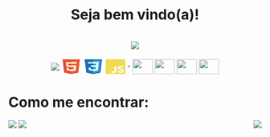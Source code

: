 <h1 align="center">Seja bem vindo(a)!</h1>
<div style="display: inline_block" align="center"><br>
  <img heigth="180em" src="https://github-readme-stats.vercel.app/api?username=tolazzi-me&show_icons=false&theme=tokyonight"/>
</div>

<div style="display: inline_block" align="center"><br>
  <img align="center" height="30" widht="40" src="https://cdn.jsdelivr.net/gh/devicons/devicon/icons/flutter/flutter-original.svg">
  <img align="center" height="30" width="40" src="https://raw.githubusercontent.com/devicons/devicon/master/icons/html5/html5-original.svg">
  <img align="center" height="30" width="40" src="https://raw.githubusercontent.com/devicons/devicon/master/icons/css3/css3-original.svg">
  <img align="center" height="30" width="40" src="https://raw.githubusercontent.com/devicons/devicon/master/icons/javascript/javascript-plain.svg">
  -
  <img align="center" height="30" width="40" src="https://cdn.jsdelivr.net/gh/devicons/devicon/icons/aftereffects/aftereffects-original.svg">
  <img align="center" height="30" width="40" src="https://cdn.jsdelivr.net/gh/devicons/devicon/icons/premierepro/premierepro-original.svg">
  <img align="center" height="30" width="40" src="https://cdn.jsdelivr.net/gh/devicons/devicon/icons/photoshop/photoshop-line.svg">
  <img align="center" height="30" width="40" src="https://cdn.jsdelivr.net/gh/devicons/devicon/icons/illustrator/illustrator-line.svg" />
</div>

<h1 style: color:bue>Como me encontrar:</h1>
<div>
  <a href="https://www.instagram.com/tolazzi.me/" target="_blank"><img src="https://img.shields.io/badge/Instagram-E4405F?style=for-the-badge&logo=instagram&logoColor=white" target="_blank"></a>
  <a href="https://www.linkedin.com/in/saimon-tolazzi-2750a71b4/" target="_blank"><img src="https://img.shields.io/badge/LinkedIn-0077B5?style=for-the-badge&logo=linkedin&logoColor=white" target="_blank"></a>
  <img align="right" height="30" widht="40" src="https://cdn.jsdelivr.net/gh/devicons/devicon/icons/devicon/devicon-original.svg">
 </dv>
